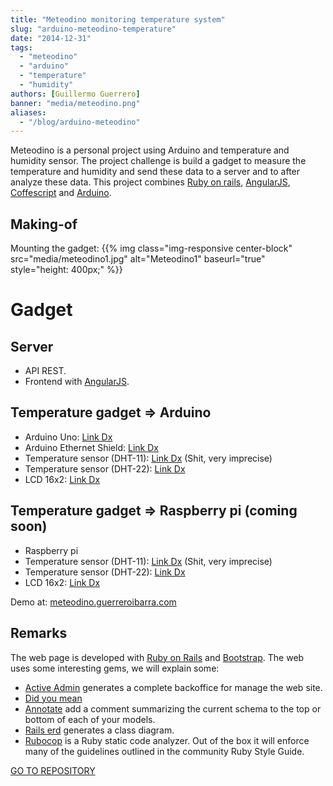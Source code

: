 ```yaml
---
title: "Meteodino monitoring temperature system"
slug: "arduino-meteodino-temperature"
date: "2014-12-31"
tags:
  - "meteodino"
  - "arduino"
  - "temperature"
  - "humidity"
authors: [Guillermo Guerrero]
banner: "media/meteodino.png"
aliases:
  - "/blog/arduino-meteodino"
---
```


Meteodino is a personal project using Arduino and temperature and humidity sensor. The project challenge is build a gadget to measure the temperature and humidity and send these data to a server and to after analyze these data. This project combines [Ruby on rails](http://en.wikipedia.org/wiki/Ruby_on_Rails), [AngularJS](http://en.wikipedia.org/wiki/AngularJS), [Coffescript](http://coffeescript.org) and [Arduino](http://en.wikipedia.org/wiki/Arduino).

## Making-of

Mounting the gadget:
{{% img class="img-responsive center-block" src="media/meteodino1.jpg" alt="Meteodino1" baseurl="true" style="height: 400px;" %}}

# Gadget

## Server

- API REST.
- Frontend with [AngularJS](http://en.wikipedia.org/wiki/AngularJS).

## Temperature gadget => Arduino

- Arduino Uno: [Link Dx](http://www.dx.com/p/uno-r3-atmega328p-uno-r3-development-board-deep-blue-285620#.VMk3V17F9TA)
- Arduino Ethernet Shield: [Link Dx](http://www.dx.com/p/ethernet-shield-v1-1-for-arduino-66908#.VMk3Tl7F9TA)
- Temperature sensor (DHT-11): [Link Dx](http://www.dx.com/p/arduino-digital-temperature-humidity-sensor-module-121350#.VMk3UV7F9TA) (Shit, very imprecise)
- Temperature sensor (DHT-22): [Link Dx](http://www.dx.com/p/arduino-dht11-digital-temperature-humidity-sensor-138531)
- LCD 16x2: [Link Dx](http://www.dx.com/p/16-x-2-character-lcd-display-module-with-blue-backlight-121356#.VMk3c17F9TA)

## Temperature gadget => Raspberry pi (coming soon)

- Raspberry pi
- Temperature sensor (DHT-11): [Link Dx](http://www.dx.com/p/arduino-digital-temperature-humidity-sensor-module-121350#.VMk3UV7F9TA) (Shit, very imprecise)
- Temperature sensor (DHT-22): [Link Dx](http://www.dx.com/p/arduino-dht11-digital-temperature-humidity-sensor-138531)
- LCD 16x2: [Link Dx](http://www.dx.com/p/16-x-2-character-lcd-display-module-with-blue-backlight-121356#.VMk3c17F9TA)

Demo at: [meteodino.guerreroibarra.com](http://meteodino.guerreroibarra.com)

## Remarks 

The web page is developed with [Ruby on Rails](http://en.wikipedia.org/wiki/Ruby_on_Rails) and [Bootstrap](http://getbootstrap.com). The web uses some interesting gems, we will explain some:

- [Active Admin](http://activeadmin.info) generates a complete backoffice for manage the web site.
- [Did you mean](https://github.com/yuki24/did_you_mean)
- [Annotate](https://github.com/ctran/annotate_models) add a comment summarizing the current schema to the top or bottom of each of your models.
- [Rails erd](https://github.com/voormedia/rails-erd) generates a class diagram.
- [Rubocop](https://github.com/bbatsov/rubocop) is a Ruby static code analyzer. Out of the box it will enforce many of the guidelines outlined in the community Ruby Style Guide.

[GO TO REPOSITORY](https://bitbucket.org/devcows/meteodino)

